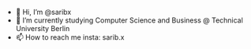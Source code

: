 - 👋 Hi, I’m @saribx
- 🌱 I’m currently studying Computer Science and Business @ Technical University Berlin
- 📫 How to reach me insta: sarib.x

<!---
saribx/saribx is a ✨ special ✨ repository because its `README.md` (this file) appears on your GitHub profile.
You can click the Preview link to take a look at your changes.
--->
